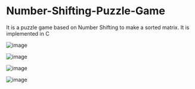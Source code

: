 # Number-Shifting-Puzzle-Game
It is a puzzle game based on Number Shifting to make a sorted matrix. It is implemented in C

![image](https://github.com/MangleshKumar1/Number-Shifting-Puzzle-Game/assets/97977847/a515181f-a1c1-4817-bb5a-547bfe1c00ec)

![image](https://github.com/MangleshKumar1/Number-Shifting-Puzzle-Game/assets/97977847/082ec953-66c9-43b6-bf12-d054fcde5e61)

![image](https://github.com/MangleshKumar1/Number-Shifting-Puzzle-Game/assets/97977847/ab112d48-e545-4476-b6ad-ad1840399b1c)

![image](https://github.com/MangleshKumar1/Number-Shifting-Puzzle-Game/assets/97977847/8134801f-a1c0-4fbb-9186-f205beafd893)
